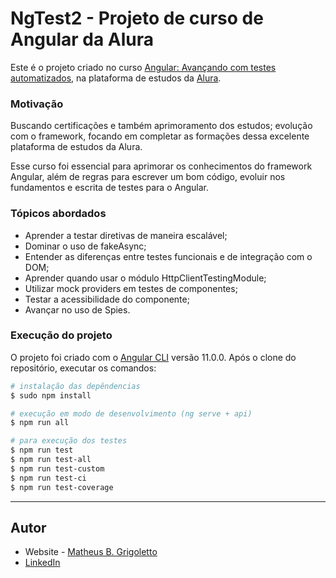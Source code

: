 # NgTest2 - Projeto de curso de Angular da Alura

Este é o projeto criado no curso [Angular: Avançando com testes automatizados](https://www.alura.com.br/curso-online-angular-avancando-testes-automatizados), na plataforma de estudos da [Alura](https://www.alura.com.br/).

### Motivação

Buscando certificações e também aprimoramento dos estudos; evolução com o framework, focando em completar as formações dessa excelente plataforma de estudos da Alura.

Esse curso foi essencial para aprimorar os conhecimentos do framework Angular, além de regras para escrever um bom código, evoluir nos fundamentos e escrita de testes para o Angular.

### Tópicos abordados

- Aprender a testar diretivas de maneira escalável;
- Dominar o uso de fakeAsync;
- Entender as diferenças entre testes funcionais e de integração com o DOM;
- Aprender quando usar o módulo HttpClientTestingModule;
- Utilizar mock providers em testes de componentes;
- Testar a acessibilidade do componente;
- Avançar no uso de Spies.

### Execução do projeto

O projeto foi criado com o [Angular CLI](https://github.com/angular/angular-cli) versão 11.0.0.
Após o clone do repositório, executar os comandos:

```bash
# instalação das depêndencias
$ sudo npm install

# execução em modo de desenvolvimento (ng serve + api)
$ npm run all

# para execução dos testes
$ npm run test
$ npm run test-all
$ npm run test-custom
$ npm run test-ci
$ npm run test-coverage
```

---

## Autor

- Website - [Matheus B. Grigoletto](https://matheusgrigoletto.com)
- [LinkedIn](https://www.linkedin.com/in/matheus-grigoletto/)
